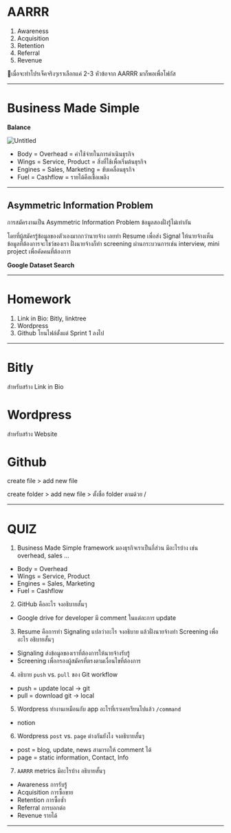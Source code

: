 # AARRR

1. Awareness
2. Acquisition
3. Retention
4. Referral
5. Revenue

🎄เมื่อจะทำโปรเจ็คจริงๆเราเลือกแค่ 2-3 หัวข้อจาก AARRR มาก็พอเพื่อโฟกัส

---

# **Business Made Simple**

**Balance**

![Untitled](https://prod-files-secure.s3.us-west-2.amazonaws.com/8be6d159-1cb9-4f04-acdd-d11a8c5d9465/e1a67b48-3a42-435c-8e06-da51d59d8432/Untitled.png)

- Body = Overhead = ค่าใช้จ่ายในการดำเนินธุรกิจ
- Wings = Service, Product = สิ่งที่ใช้เพื่อเริ่มต้นธุรกิจ
- Engines = Sales, Marketing = ขับเคลื่อนธุรกิจ
- Fuel = Cashflow = รายได้คือเชื้อเพลิง

---

## **Asymmetric Information Problem**

การสมัครงานเป็น Asymmetric Information Problem ข้อมูลสองฝั่งรู้ไม่เท่ากัน

โดยที่ผู้สมัครรู้ข้อมูลของตัวเองมากกว่านายจ้าง เลยทำ Resume เพื่อส่ง Signal ให้นายจ้างเห็นข้อมูลที่ต้องการจะโชว์ของเรา
ฝั่งนายจ้างก็ทำ screening ผ่านกระบวนการเช่น interview, mini project เพื่อคัดคนที่ต้องการ

**Google Dataset Search**

---

# Homework

1. Link in Bio: Bitly, linktree
2. Wordpress
3. Github โยนไฟล์ตั้งแต่ Sprint 1 ลงไป

---

# Bitly

สำหรับสร้าง Link in Bio

# Wordpress

สำหรับสร้าง Website

# Github

create file > add new file

create folder > add new file > ตั้งชื่อ folder ตามด้วย /

---

# QUIZ

1. Business Made Simple framework มองธุรกิจเราเป็นกี่ส่วน มีอะไรบ้าง เช่น overhead, sales ...

- Body = Overhead
- Wings = Service, Product
- Engines = Sales, Marketing
- Fuel = Cashflow

2. GitHub คืออะไร จงอธิบายสั้นๆ

- Google drive for developer มี comment ในแต่ละการ update

3. Resume คือการทำ Signaling แปลว่าอะไร จงอธิบาย แล้วฝั่งนายจ้างทำ Screening เพื่ออะไร อธิบายสั้นๆ

- Signaling ส่งข้อมูลของเราที่ต้องการให้นายจ้างรับรู้
- Screening เพื่อกรองผู้สมัครที่ตรงตามเงื่อนไขที่ต้องการ

4. อธิบาย `push` vs. `pull` ของ Git workflow

- push = update local → git
- pull = download git → local

5. Wordpress ทำงานเหมือนกับ app อะไรที่เราเคยเรียนไปแล้ว `/command`

- notion

6. Wordpress `post` vs. `page` ต่างกันยังไง จงอธิบายสั้นๆ

- post = blog, update, news สามารถให้ comment ได้
- page = static information, Contact, Info

7. `AARRR` metrics มีอะไรบ้าง อธิบายสั้นๆ

- Awareness การรับรู้
- Acquisition การซื้อขาย
- Retention การซื้อซ้ำ
- Referral การบอกต่อ
- Revenue รายได้

---

